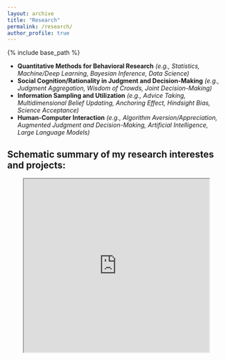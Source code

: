 ```yaml
---
layout: archive
title: "Research"
permalink: /research/
author_profile: true
---
```


{% include base_path %}

- <b>Quantitative Methods for Behavioral Research</b> <i>(e.g., Statistics, Machine/Deep Learning, Bayesian Inference, Data Science)</i>
-	<b>Social Cognition/Rationality in Judgment and Decision-Making</b> <i>(e.g., Judgment Aggregation, Wisdom of Crowds, Joint Decision-Making)</i>
-	<b>Information Sampling and Utilization</b> <i>(e.g., Advice Taking, Multidimensional Belief Updating, Anchoring Effect, Hindsight Bias, Science Acceptance)</i>
-	<b>Human-Computer Interaction</b> <i>(e.g., Algorithm Aversion/Appreciation, Augmented Judgment and Decision-Making, Artificial Intelligence, Large Language Models)</i>


## Schematic summary of my research interestes and projects:

<div style="text-align: center"> 
  <iframe src="https://drive.google.com/file/d/11Ar0HXOfNkAxqcWyDZTlQ8ZeMAeLh17d/view" width="85%" height="400px"></iframe>
</div>
